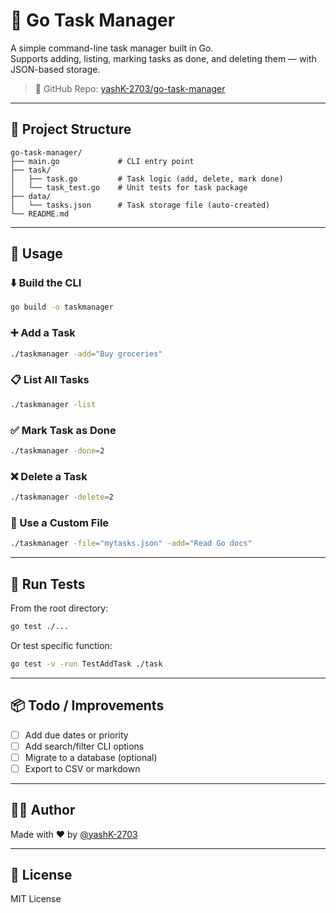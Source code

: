 # 📘 Go Task Manager

A simple command-line task manager built in Go.  
Supports adding, listing, marking tasks as done, and deleting them — with JSON-based storage.

> 🚀 GitHub Repo: [yashK-2703/go-task-manager](https://github.com/yashK-2703/go-task-manager)

---

## 📂 Project Structure

```
go-task-manager/
├── main.go             # CLI entry point
├── task/
│   ├── task.go         # Task logic (add, delete, mark done)
│   └── task_test.go    # Unit tests for task package
├── data/
│   └── tasks.json      # Task storage file (auto-created)
└── README.md
```

---

## 🔧 Usage

### ⬇️ Build the CLI

```bash
go build -o taskmanager
```

### ➕ Add a Task

```bash
./taskmanager -add="Buy groceries"
```

### 📋 List All Tasks

```bash
./taskmanager -list
```

### ✅ Mark Task as Done

```bash
./taskmanager -done=2
```

### ❌ Delete a Task

```bash
./taskmanager -delete=2
```

### 📁 Use a Custom File

```bash
./taskmanager -file="mytasks.json" -add="Read Go docs"
```

---

## 🧪 Run Tests

From the root directory:

```bash
go test ./...
```

Or test specific function:

```bash
go test -v -run TestAddTask ./task
```

---

## 📦 Todo / Improvements

- [ ] Add due dates or priority
- [ ] Add search/filter CLI options
- [ ] Migrate to a database (optional)
- [ ] Export to CSV or markdown

---

## 🧑‍💻 Author

Made with ❤️ by [@yashK-2703](https://github.com/yashK-2703)

---

## 📄 License

MIT License

